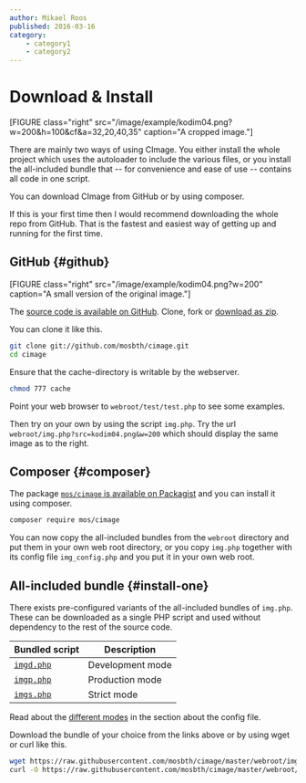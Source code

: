 ```yaml
---
author: Mikael Roos
published: 2016-03-16
category:
    - category1
    - category2
---
```

Download & Install
======================================

[FIGURE class="right" src="/image/example/kodim04.png?w=200&h=100&cf&a=32,20,40,35" caption="A cropped image."]

There are mainly two ways of using CImage. You either install the whole project which uses the autoloader to include the various files, or you install the all-included bundle that -- for convenience and ease of use -- contains all code in one script.

<!--more-->

You can download CImage from GitHub or by using composer.

If this is your first time then I would recommend downloading the whole repo from GitHub. That is the fastest and easiest way of getting up and running for the first time.



GitHub {#github}
--------------------------------------

[FIGURE class="right" src="/image/example/kodim04.png?w=200" caption="A small version of the original image."]

The [source code is available on GitHub](https://github.com/mosbth/cimage). Clone, fork or [download as zip](https://github.com/mosbth/cimage/archive/master.zip). 

You can clone it like this.

```bash
git clone git://github.com/mosbth/cimage.git
cd cimage
```

Ensure that the cache-directory is writable by the webserver.

```bash
chmod 777 cache
```

Point your web browser to `webroot/test/test.php` to see some examples.

Then try on your own by using the script `img.php`. Try the url `webroot/img.php?src=kodim04.png&w=200` which should display the same image as to the right.



Composer {#composer}
--------------------------------------

The package [`mos/cimage` is available on Packagist](https://packagist.org/packages/mos/cimage) and you can install it using composer.

```bash
composer require mos/cimage
```

You can now copy the all-included bundles from the `webroot` directory and put them in your own web root directory, or you copy `img.php` together with its config file `img_config.php` and you put it in your own web root. 



All-included bundle {#install-one}
--------------------------------------

There exists pre-configured variants of the all-included bundles of `img.php`. These can be downloaded as a single PHP script and used without dependency to the rest of the source code.

| Bundled script | Description | 
|----------------|-------------|
| [`imgd.php`](https://github.com/mosbth/cimage/blob/master/webroot/imgd.php)     | Development mode | 
| [`imgp.php`](https://github.com/mosbth/cimage/blob/master/webroot/imgp.php)     | Production mode | 
| [`imgs.php`](https://github.com/mosbth/cimage/blob/master/webroot/imgs.php)     | Strict mode | 

Read about the [different modes](doc/config-file#mode) in the section about the config file.

Download the bundle of your choice from the links above or by using wget or curl like this.

```bash
wget https://raw.githubusercontent.com/mosbth/cimage/master/webroot/imgd.php
curl -O https://raw.githubusercontent.com/mosbth/cimage/master/webroot/imgd.php
```
